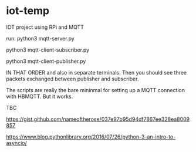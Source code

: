 # iot-temp
IOT project using RPi and MQTT

run:
python3 mqtt-server.py

python3 mqtt-client-subscriber.py

python3 mqtt-client-publisher.py

IN THAT ORDER and also in separate terminals. Then you should see three
packets exchanged between publisher and subscriber.

The scripts are really the bare mininmal for setting up a MQTT connection
with HBMQTT. But it works.

TBC

https://gist.github.com/nameoftherose/037e97b95d94df7867ee328ea8009857

https://www.blog.pythonlibrary.org/2016/07/26/python-3-an-intro-to-asyncio/

